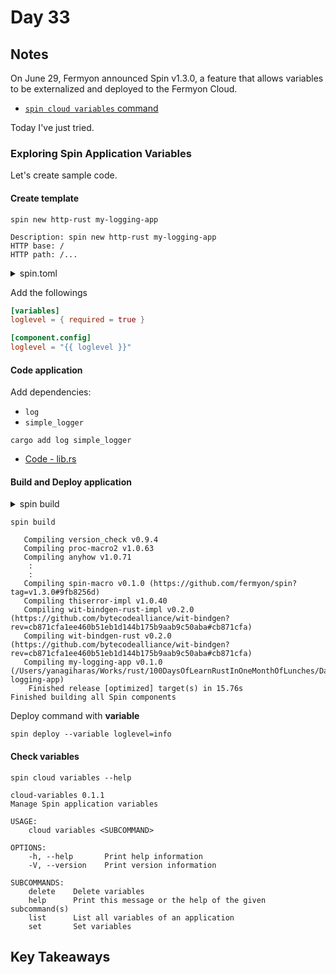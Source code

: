 # Day 33

## Notes

On June 29, Fermyon announced Spin v1.3.0, a feature that allows variables to be externalized and deployed to the Fermyon Cloud.

- [`spin cloud variables` command](https://www.fermyon.com/blog/exploring_variables)

Today I've just tried.

### Exploring Spin Application Variables

Let's create sample code.

#### Create template

```shell
spin new http-rust my-logging-app
```

```shell
Description: spin new http-rust my-logging-app
HTTP base: /
HTTP path: /...
```

<details>
<summary>spin.toml</summary>

```toml
spin_manifest_version = "1"
description = "spin new http-rust my-logging-app"
name = "my-logging-app"
trigger = { type = "http", base = "/" }
version = "0.1.0"

[[component]]
id = "my-logging-app"
source = "target/wasm32-wasi/release/my_logging_app.wasm"
allowed_http_hosts = []
[component.trigger]
route = "/..."
[component.build]
command = "cargo build --target wasm32-wasi --release"
watch = ["src/**/*.rs", "Cargo.toml"]
```

</details>

Add the followings

```toml
[variables]
loglevel = { required = true }
```

```toml
[component.config]
loglevel = "{{ loglevel }}"
```

#### Code application

Add dependencies:

- `log`
- `simple_logger`

```shell
cargo add log simple_logger
```

- [Code - lib.rs](./my-logging-app/src/lib.rs)

#### Build and Deploy application

<details>
<summary>spin build</summary>

```shell
spin build --help

spin-build
Build the Spin application

USAGE:
    spin build [OPTIONS] [--] [UP_ARGS]...

ARGS:
    <UP_ARGS>...

OPTIONS:
    -c, --component-id <COMPONENT_ID>...
            Component ID to build. This can be specified multiple times. The default is all
            components

    -f, --from <APP_MANIFEST_FILE>
            The application to build. This may be a manifest (spin.toml) file, or a directory
            containing a spin.toml file. If omitted, it defaults to "spin.toml" [default: spin.toml]

    -h, --help
            Print help information

    -u, --up
            Run the application after building
```

</details>

```shell
spin build

   Compiling version_check v0.9.4
   Compiling proc-macro2 v1.0.63
   Compiling anyhow v1.0.71
    :
    :
   Compiling spin-macro v0.1.0 (https://github.com/fermyon/spin?tag=v1.3.0#9fb8256d)
   Compiling thiserror-impl v1.0.40
   Compiling wit-bindgen-rust-impl v0.2.0 (https://github.com/bytecodealliance/wit-bindgen?rev=cb871cfa1ee460b51eb1d144b175b9aab9c50aba#cb871cfa)
   Compiling wit-bindgen-rust v0.2.0 (https://github.com/bytecodealliance/wit-bindgen?rev=cb871cfa1ee460b51eb1d144b175b9aab9c50aba#cb871cfa)
   Compiling my-logging-app v0.1.0 (/Users/yanagiharas/Works/rust/100DaysOfLearnRustInOneMonthOfLunches/Day033/my-logging-app)
    Finished release [optimized] target(s) in 15.76s
Finished building all Spin components
```

Deploy command with **variable**

```shell
spin deploy --variable loglevel=info
```

#### Check variables

```shell
spin cloud variables --help

cloud-variables 0.1.1
Manage Spin application variables

USAGE:
    cloud variables <SUBCOMMAND>

OPTIONS:
    -h, --help       Print help information
    -V, --version    Print version information

SUBCOMMANDS:
    delete    Delete variables
    help      Print this message or the help of the given subcommand(s)
    list      List all variables of an application
    set       Set variables
```

## Key Takeaways
